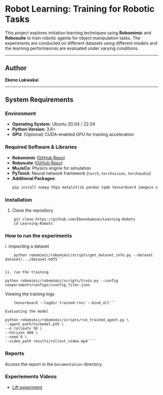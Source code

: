 # **Robot Learning: Training for Robotic Tasks**

This project explores imitation learning techniques using **Robomimic** and **Robosuite** to train robotic agents for object manipulation tasks. The experiments are conducted on different datasets using different models and the learning performances are evaluated under varying conditions.

---

## **Author**
**Ekeno Lokwakai**

---

## **System Requirements**

### **Environment**
- **Operating System**: Ubuntu 20.04 / 22.04  
- **Python Version**: 3.8+  
- **GPU**: (Optional) CUDA-enabled GPU for training acceleration  

### **Required Software & Libraries**
- **Robomimic** ([GitHub Repo](https://github.com/ARISE-Initiative/robomimic))  
- **Robosuite** ([GitHub Repo](https://github.com/ARISE-Initiative/robosuite))  
- **MuJoCo**: Physics engine for simulation  
- **PyTorch**: Neural network framework (`torch`, `torchvision`, `torchaudio`)  
- **Additional Packages**:  
  ```bash
  pip install numpy h5py matplotlib pandas tqdm tensorboard imageio opencv-python

### **Installation**
1. Clone the repository
```
    git clone https://github.com/EkenoSamson/Learning-Robots
    cd Learning-Robots
```

### **How to run the experiments**
i. inspecting a dataset
```
    python robomimic/robomimic/scripts/get_dataset_info.py --dataset dataset/.../dataset.hdf5```


ii. run the training
```
    python robomimic/robomimic/scripts/train.py --config <experiment>/configs/<config_file>.json

Viewing the training logs
```
    tensorboard --logdir trained-rnn/ --bind_all```

Evaluating the model
```
    python robomimic/robomimic/scripts/run_trained_agent.py \
    --agent path/to/model.pth \
    --n_rollouts 50 \
    --horizon 400 \
    --seed 0 \
    --video_path results/rollout_video.mp4````

### **Reports**
Access the report in the ```Documentation``` directory.


### **Experiements Videos**
+ [Lift experiment](https://youtube.com/shorts/ccmSQhh74X8?feature=share)



